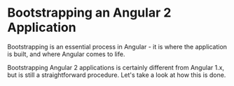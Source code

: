 # Bootstrapping an Angular 2 Application

Bootstrapping is an essential process in Angular - it is where the application is built, and where Angular comes to life.

Bootstrapping Angular 2 applications is certainly different from Angular 1.x,
but is still a straightforward procedure. Let's take a look at how this is done.
